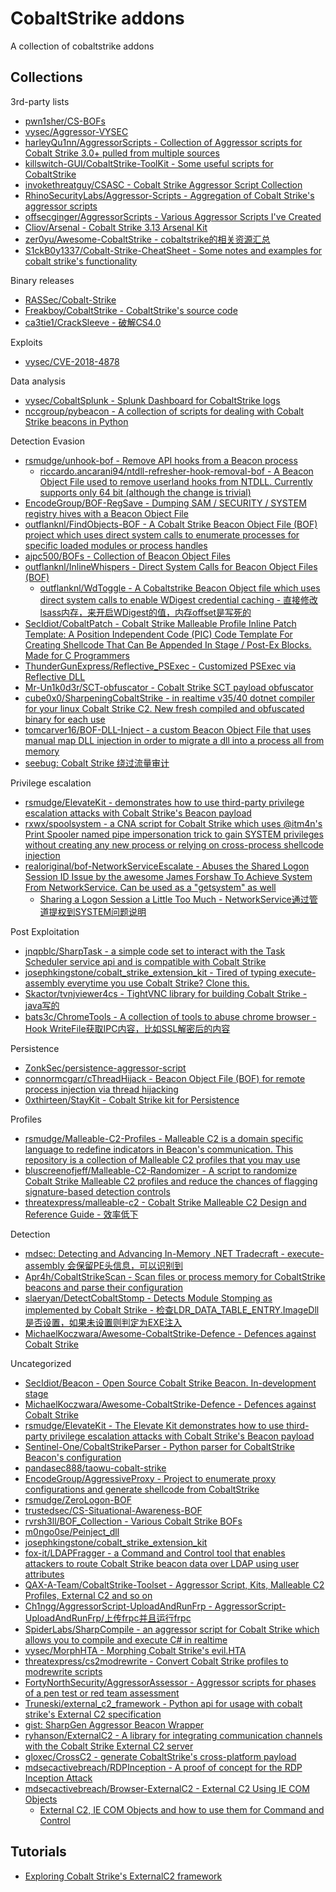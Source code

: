 # CobaltStrike addons

A collection of cobaltstrike addons

## Collections

3rd-party lists

* [pwn1sher/CS-BOFs](https://github.com/pwn1sher/CS-BOFs)
* [vysec/Aggressor-VYSEC](https://github.com/vysec/Aggressor-VYSEC)
* [harleyQu1nn/AggressorScripts - Collection of Aggressor scripts for Cobalt Strike 3.0+ pulled from multiple sources](https://github.com/harleyQu1nn/AggressorScripts)
* [killswitch-GUI/CobaltStrike-ToolKit - Some useful scripts for CobaltStrike](https://github.com/killswitch-GUI/CobaltStrike-ToolKit)
* [invokethreatguy/CSASC - Cobalt Strike Aggressor Script Collection](https://github.com/invokethreatguy/CSASC)
* [RhinoSecurityLabs/Aggressor-Scripts - Aggregation of Cobalt Strike's aggressor scripts](https://github.com/RhinoSecurityLabs/Aggressor-Scripts)
* [offsecginger/AggressorScripts - Various Aggressor Scripts I've Created](https://github.com/offsecginger/AggressorScripts)
* [Cliov/Arsenal - Cobalt Strike 3.13 Arsenal Kit](https://github.com/Cliov/Arsenal)
* [zer0yu/Awesome-CobaltStrike - cobaltstrike的相关资源汇总](https://github.com/zer0yu/Awesome-CobaltStrike)
* [S1ckB0y1337/Cobalt-Strike-CheatSheet - Some notes and examples for cobalt strike's functionality](https://github.com/S1ckB0y1337/Cobalt-Strike-CheatSheet)

Binary releases

* [RASSec/Cobalt-Strike](https://github.com/RASSec/Cobalt-Strike)
* [Freakboy/CobaltStrike - CobaltStrike's source code](https://github.com/Freakboy/CobaltStrike)
* [ca3tie1/CrackSleeve - 破解CS4.0](https://github.com/ca3tie1/CrackSleeve)

Exploits

* [vysec/CVE-2018-4878](https://github.com/vysec/CVE-2018-4878)

Data analysis

* [vysec/CobaltSplunk - Splunk Dashboard for CobaltStrike logs](https://github.com/vysec/CobaltSplunk)
* [nccgroup/pybeacon - A collection of scripts for dealing with Cobalt Strike beacons in Python](https://github.com/nccgroup/pybeacon)

Detection Evasion

* [rsmudge/unhook-bof - Remove API hooks from a Beacon process](https://github.com/rsmudge/unhook-bof)
  * [riccardo.ancarani94/ntdll-refresher-hook-removal-bof - A Beacon Object File used to remove userland hooks from NTDLL. Currently supports only 64 bit (although the change is trivial)](https://gitlab.com/riccardo.ancarani94/ntdll-refresher-hook-removal-bof)
* [EncodeGroup/BOF-RegSave - Dumping SAM / SECURITY / SYSTEM registry hives with a Beacon Object File](https://github.com/EncodeGroup/BOF-RegSave)
* [outflanknl/FindObjects-BOF - A Cobalt Strike Beacon Object File (BOF) project which uses direct system calls to enumerate processes for specific loaded modules or process handles](https://github.com/outflanknl/FindObjects-BOF)
* [ajpc500/BOFs - Collection of Beacon Object Files](https://github.com/ajpc500/BOFs)
* [outflanknl/InlineWhispers - Direct System Calls for Beacon Object Files (BOF)](https://github.com/outflanknl/InlineWhispers)
  * [outflanknl/WdToggle - A Cobaltstrike Beacon Object file which uses direct system calls to enable WDigest credential caching - 直接修改lsass内存，来开启WDigest的值，内存offset是写死的](https://github.com/outflanknl/WdToggle)
* [SecIdiot/CobaltPatch - Cobalt Strike Malleable Profile Inline Patch Template: A Position Independent Code (PIC) Code Template For Creating Shellcode That Can Be Appended In Stage / Post-Ex Blocks. Made for C Programmers](https://github.com/SecIdiot/CobaltPatch)
* [ThunderGunExpress/Reflective_PSExec - Customized PSExec via Reflective DLL](https://github.com/ThunderGunExpress/Reflective_PSExec)
* [Mr-Un1k0d3r/SCT-obfuscator - Cobalt Strike SCT payload obfuscator](https://github.com/Mr-Un1k0d3r/SCT-obfuscator)
* [cube0x0/SharpeningCobaltStrike - in realtime v35/40 dotnet compiler for your linux Cobalt Strike C2. New fresh compiled and obfuscated binary for each use](https://github.com/cube0x0/SharpeningCobaltStrike)
* [tomcarver16/BOF-DLL-Inject - a custom Beacon Object File that uses manual map DLL injection in order to migrate a dll into a process all from memory](https://github.com/tomcarver16/BOF-DLL-Inject)
* [seebug: Cobalt Strike 绕过流量审计](https://paper.seebug.org/1349/)

Privilege escalation

* [rsmudge/ElevateKit - demonstrates how to use third-party privilege escalation attacks with Cobalt Strike's Beacon payload](https://github.com/rsmudge/ElevateKit)
* [rxwx/spoolsystem - a CNA script for Cobalt Strike which uses @itm4n's Print Spooler named pipe impersonation trick to gain SYSTEM privileges without creating any new process or relying on cross-process shellcode injection](https://github.com/rxwx/spoolsystem)
* [realoriginal/bof-NetworkServiceEscalate - Abuses the Shared Logon Session ID Issue by the awesome James Forshaw To Achieve System From NetworkService. Can be used as a "getsystem" as well](https://github.com/realoriginal/bof-NetworkServiceEscalate)
  * [Sharing a Logon Session a Little Too Much - NetworkService通过管道提权到SYSTEM问题说明](https://www.tiraniddo.dev/2020/04/sharing-logon-session-little-too-much.html)

Post Exploitation

* [jnqpblc/SharpTask - a simple code set to interact with the Task Scheduler service api and is compatible with Cobalt Strike](https://github.com/jnqpblc/SharpTask)
* [josephkingstone/cobalt_strike_extension_kit - Tired of typing execute-assembly everytime you use Cobalt Strike? Clone this.](https://github.com/josephkingstone/cobalt_strike_extension_kit)
* [Skactor/tvnjviewer4cs - TightVNC library for building Cobalt Strike - java写的](https://github.com/Skactor/tvnjviewer4cs)
* [bats3c/ChromeTools - A collection of tools to abuse chrome browser - Hook WriteFile获取IPC内容，比如SSL解密后的内容](https://github.com/bats3c/ChromeTools)

Persistence

* [ZonkSec/persistence-aggressor-script](https://github.com/ZonkSec/persistence-aggressor-script)
* [connormcgarr/cThreadHijack - Beacon Object File (BOF) for remote process injection via thread hijacking](https://github.com/connormcgarr/cThreadHijack)
* [0xthirteen/StayKit - Cobalt Strike kit for Persistence](https://github.com/0xthirteen/StayKit)

Profiles

* [rsmudge/Malleable-C2-Profiles - Malleable C2 is a domain specific language to redefine indicators in Beacon's communication. This repository is a collection of Malleable C2 profiles that you may use](https://github.com/rsmudge/Malleable-C2-Profiles)
* [bluscreenofjeff/Malleable-C2-Randomizer - A script to randomize Cobalt Strike Malleable C2 profiles and reduce the chances of flagging signature-based detection controls](https://github.com/bluscreenofjeff/Malleable-C2-Randomizer)
* [threatexpress/malleable-c2 - Cobalt Strike Malleable C2 Design and Reference Guide - 效率低下](https://github.com/threatexpress/malleable-c2)

Detection

* [mdsec: Detecting and Advancing In-Memory .NET Tradecraft - execute-assembly 会保留PE头信息，可以识别到](https://www.mdsec.co.uk/2020/06/detecting-and-advancing-in-memory-net-tradecraft/)
* [Apr4h/CobaltStrikeScan - Scan files or process memory for CobaltStrike beacons and parse their configuration](https://github.com/Apr4h/CobaltStrikeScan)
* [slaeryan/DetectCobaltStomp - Detects Module Stomping as implemented by Cobalt Strike - 检查LDR_DATA_TABLE_ENTRY.ImageDll是否设置，如果未设置则判定为EXE注入](https://github.com/slaeryan/DetectCobaltStomp)
* [MichaelKoczwara/Awesome-CobaltStrike-Defence - Defences against Cobalt Strike](https://github.com/MichaelKoczwara/Awesome-CobaltStrike-Defence)

Uncategorized

* [SecIdiot/Beacon - Open Source Cobalt Strike Beacon. In-development stage](https://github.com/SecIdiot/Beacon)
* [MichaelKoczwara/Awesome-CobaltStrike-Defence - Defences against Cobalt Strike](https://github.com/MichaelKoczwara/Awesome-CobaltStrike-Defence)
* [rsmudge/ElevateKit - The Elevate Kit demonstrates how to use third-party privilege escalation attacks with Cobalt Strike's Beacon payload](https://github.com/rsmudge/ElevateKit)
* [Sentinel-One/CobaltStrikeParser - Python parser for CobaltStrike Beacon's configuration](https://github.com/Sentinel-One/CobaltStrikeParser)
* [pandasec888/taowu-cobalt-strike](https://github.com/pandasec888/taowu-cobalt-strike)
* [EncodeGroup/AggressiveProxy - Project to enumerate proxy configurations and generate shellcode from CobaltStrike](https://github.com/EncodeGroup/AggressiveProxy)
* [rsmudge/ZeroLogon-BOF](https://github.com/rsmudge/ZeroLogon-BOF)
* [trustedsec/CS-Situational-Awareness-BOF](https://github.com/trustedsec/CS-Situational-Awareness-BOF)
* [rvrsh3ll/BOF_Collection - Various Cobalt Strike BOFs](https://github.com/rvrsh3ll/BOF_Collection)
* [m0ngo0se/Peinject_dll](https://github.com/m0ngo0se/Peinject_dll)
* [josephkingstone/cobalt_strike_extension_kit](https://github.com/josephkingstone/cobalt_strike_extension_kit)
* [fox-it/LDAPFragger - a Command and Control tool that enables attackers to route Cobalt Strike beacon data over LDAP using user attributes](https://github.com/fox-it/LDAPFragger)
* [QAX-A-Team/CobaltStrike-Toolset - Aggressor Script, Kits, Malleable C2 Profiles, External C2 and so on](https://github.com/QAX-A-Team/CobaltStrike-Toolset)
* [Ch1ngg/AggressorScript-UploadAndRunFrp - AggressorScript-UploadAndRunFrp/上传frpc并且运行frpc](https://github.com/Ch1ngg/AggressorScript-UploadAndRunFrp)
* [SpiderLabs/SharpCompile - an aggressor script for Cobalt Strike which allows you to compile and execute C# in realtime](https://github.com/SpiderLabs/SharpCompile)
* [vysec/MorphHTA - Morphing Cobalt Strike's evil.HTA](https://github.com/vysec/MorphHTA)
* [threatexpress/cs2modrewrite - Convert Cobalt Strike profiles to modrewrite scripts](https://github.com/threatexpress/cs2modrewrite)
* [FortyNorthSecurity/AggressorAssessor - Aggressor scripts for phases of a pen test or red team assessment](https://github.com/FortyNorthSecurity/AggressorAssessor)
* [Truneski/external_c2_framework - Python api for usage with cobalt strike's External C2 specification](https://github.com/Truneski/external_c2_framework)
* [gist: SharpGen Aggressor Beacon Wrapper](https://gist.github.com/dtmsecurity/051cd24658ec22e6e916047936578a27)
* [ryhanson/ExternalC2 - A library for integrating communication channels with the Cobalt Strike External C2 server](https://github.com/ryhanson/ExternalC2)
* [gloxec/CrossC2 - generate CobaltStrike's cross-platform payload](https://github.com/gloxec/CrossC2)
* [mdsecactivebreach/RDPInception - A proof of concept for the RDP Inception Attack](https://github.com/mdsecactivebreach/RDPInception)
* [mdsecactivebreach/Browser-ExternalC2 - External C2 Using IE COM Objects](https://github.com/mdsecactivebreach/Browser-ExternalC2)
  * [External C2, IE COM Objects and how to use them for Command and Control](https://www.mdsec.co.uk/2019/02/external-c2-ie-com-objects-and-how-to-use-them-for-command-and-control/)

## Tutorials

* [Exploring Cobalt Strike's ExternalC2 framework](https://blog.xpnsec.com/exploring-cobalt-strikes-externalc2-framework/)




